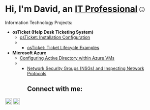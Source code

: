 <h1>Hi, I'm David, an <a href="https://linkedin.com/in/JOSH">IT Professional</a>☺</h1>

Information Technology Projects:</h2>

- <b>osTicket (Help Desk Ticketing System)</b>
  - [osTicket: Installation Configuration](https://github.com/davidlab8/post-install-config-)
  - - [osTicket: Ticket Lifecycle Examples](https://github.com/davidlab8/ticket-lifecycle)
- <b>Microsoft Azure</b>
  - [Configuring Active Directory within Azure VMs](https://github.com/davidlab8/Active-directory-)
  - - [Network Security Groups (NSGs) and Inspecting Network Protocols](https://github.com/davidlab8/Network-Security-Groups/blob/main/README.md)<h2>Connect with me:</h2>


[<img align="left" alt="Josh | LinkedIn" width="22px" src="https://cdn.jsdelivr.net/npm/simple-icons@v3/icons/linkedin.svg" />][linkedin]
[<img align="left" alt="Josh | Instagram" width="22px" src="https://cdn.jsdelivr.net/npm/simple-icons@v3/icons/instagram.svg" />][instagram]


[instagram]: https://www.instagram.com/David
[linkedin]: https://linkedin.com/in/David
